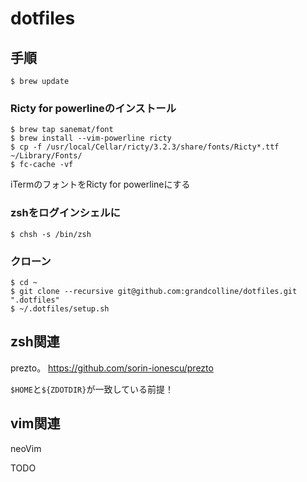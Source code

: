 # dotfiles

## 手順
```
$ brew update
```
### Ricty for powerlineのインストール
```
$ brew tap sanemat/font
$ brew install --vim-powerline ricty
$ cp -f /usr/local/Cellar/ricty/3.2.3/share/fonts/Ricty*.ttf ~/Library/Fonts/
$ fc-cache -vf
```
iTermのフォントをRicty for powerlineにする

### zshをログインシェルに
```
$ chsh -s /bin/zsh
```

### クローン
```
$ cd ~
$ git clone --recursive git@github.com:grandcolline/dotfiles.git ".dotfiles"
$ ~/.dotfiles/setup.sh
```

## zsh関連
prezto。
https://github.com/sorin-ionescu/prezto

`$HOME`と`${ZDOTDIR}`が一致している前提！

## vim関連
neoVim

TODO

